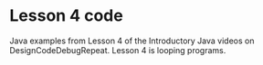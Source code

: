 # Lesson 4 code
Java examples from Lesson 4 of the Introductory Java videos on DesignCodeDebugRepeat.  Lesson 4 is looping programs.
